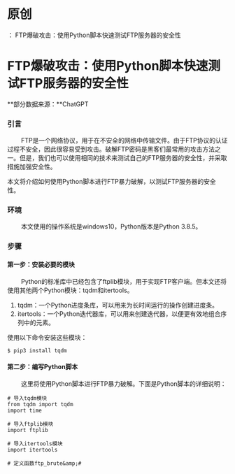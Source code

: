 # 原创
：  FTP爆破攻击：使用Python脚本快速测试FTP服务器的安全性

# FTP爆破攻击：使用Python脚本快速测试FTP服务器的安全性

**部分数据来源：**ChatGPT

### 引言

        FTP是一个网络协议，用于在不安全的网络中传输文件。由于FTP协议的认证过程不安全，因此很容易受到攻击。破解FTP密码是黑客们最常用的攻击方法之一。但是，我们也可以使用相同的技术来测试自己的FTP服务器的安全性，并采取措施加强安全性。

本文将介绍如何使用Python脚本进行FTP暴力破解，以测试FTP服务器的安全性。

### 环境

        本文使用的操作系统是windows10，Python版本是Python 3.8.5。

### 步骤

#### 第一步：安装必要的模块

        Python的标准库中已经包含了ftplib模块，用于实现FTP客户端。但本文还将使用其他两个Python模块：tqdm和itertools。

1.  tqdm：一个Python进度条库，可以用来为长时间运行的操作创建进度条。 
1.  itertools：一个Python迭代器库，可以用来创建迭代器，以便更有效地组合序列中的元素。 

使用以下命令安装这些模块：

```
$ pip3 install tqdm

```

#### 第二步：编写Python脚本

        这里将使用Python脚本进行FTP暴力破解。下面是Python脚本的详细说明：

```
# 导入tqdm模块
from tqdm import tqdm
import time

# 导入ftplib模块
import ftplib

# 导入itertools模块
import itertools

# 定义函数ftp_brute&amp;#
```
